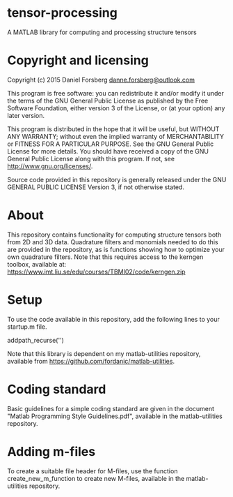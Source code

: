 # tensor-processing

A MATLAB library for computing and processing structure tensors

# Copyright and licensing

Copyright (c) 2015 Daniel Forsberg
danne.forsberg@outlook.com

This program is free software: you can redistribute it and/or modify
it under the terms of the GNU General Public License as published by
the Free Software Foundation, either version 3 of the License, or
(at your option) any later version.

This program is distributed in the hope that it will be useful,
but WITHOUT ANY WARRANTY; without even the implied warranty of
MERCHANTABILITY or FITNESS FOR A PARTICULAR PURPOSE.  See the
GNU General Public License for more details.
You should have received a copy of the GNU General Public License
along with this program.  If not, see <http://www.gnu.org/licenses/>.

Source code provided in this repository is generally released under 
the GNU GENERAL PUBLIC LICENSE Version 3, if not otherwise stated.

# About

This repository contains functionality for computing structure tensors
both from 2D and 3D data. Quadrature filters and monomials needed to 
do this are provided in the repository, as is functions showing how
to optimize your own quadrature filters. Note that this requires
access to the kerngen toolbox, available at:
https://www.imt.liu.se/edu/courses/TBMI02/code/kerngen.zip

# Setup

To use the code available in this repository, add the following 
lines to your startup.m file.

addpath_recurse('<your path to where you keep the repository>')

Note that this library is dependent on my matlab-utilities repository,
available from https://github.com/fordanic/matlab-utilities.

# Coding standard

Basic guidelines for a simple coding standard are given in the document 
"Matlab Programming Style Guidelines.pdf", available in the
matlab-utilities repository.

# Adding m-files

To create a suitable file header for M-files, use the function 
create_new_m_function to create new M-files, available in the
matlab-utilities repository.
